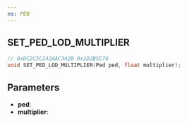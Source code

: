 ```yaml
---
ns: PED
---
```

## SET_PED_LOD_MULTIPLIER

```c
// 0xDC2C5C242AAC342B 0x1D2B5C70
void SET_PED_LOD_MULTIPLIER(Ped ped, float multiplier);
```

## Parameters
* **ped**:
* **multiplier**:
